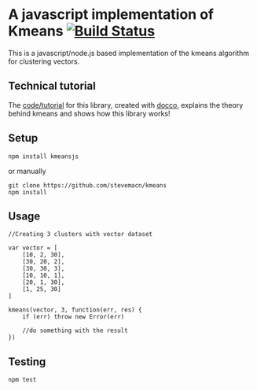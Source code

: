 A javascript implementation of Kmeans [![Build Status](https://travis-ci.org/stevemacn/kmeans.svg?branch=master)](https://travis-ci.org/stevemacn/kmeans)
=====

This is a javascript/node.js based implementation of the kmeans algorithm for clustering vectors. 


Technical tutorial
---

The [code/tutorial][kt] for this library, created with [docco][doc],  explains the theory behind kmeans and shows how this library works!

[kt]:http://stevemacn.github.io/tutorials/docs/cmeans.html
[doc]:https://github.com/jashkenas/docco

Setup
---

    npm install kmeansjs 

or manually

    git clone https://github.com/stevemacn/kmeans
    npm install

Usage
---
    //Creating 3 clusters with vector dataset

    var vector = [
        [10, 2, 30],
        [30, 20, 2],
        [30, 30, 3],
        [10, 10, 1],
        [20, 1, 30],
        [1, 25, 30]
    ]
    
    kmeans(vector, 3, function(err, res) {
        if (err) throw new Error(err)

        //do something with the result
    })


Testing
---
    npm test
    
